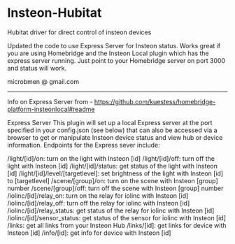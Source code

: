 # Insteon-Hubitat

Hubitat driver for direct control of insteon devices

Updated the code to use Express Server for Insteon status.  Works great if you are using Homebridge and the Insteon Local plugin which has the express server running. Just point to your Homebridge server on port 3000 and status will work.

microbmen @ gmail.com

--------------------------------------------

Info on Express Server from - https://github.com/kuestess/homebridge-platform-insteonlocal#readme

Express Server
This plugin will set up a local Express server at the port specified in your config.json (see below) that can also be accessed via a browser to get or manipulate Insteon device status and view hub or device information. Endpoints for the Express sever include:

/light/[id]/on: turn on the light with Insteon [id]
/light/[id]/off: turn off the light with Insteon [id]
/light/[id]/status: get status of the light with Insteon [id]
/light/[id]/level/[targetlevel]: set brightness of the light with Insteon [id] to [targetlevel]
/scene/[group]/on: turn on the scene with Insteon [group] number
/scene/[group]/off: turn off the scene with Insteon [group] number
/iolinc/[id]/relay_on: turn on the relay for iolinc with Insteon [id]
/iolinc/[id]/relay_off: turn off the relay for iolinc with Insteon [id]
/iolinc/[id]/relay_status: get status of the relay for iolinc with Insteon [id]
/iolinc/[id]/sensor_status: get status of the sensor for iolinc with Insteon [id]
/links: get all links from your Insteon Hub
/links/[id]: get links for device with Insteon [id]
/info/[id]: get info for device with Insteon [id]



